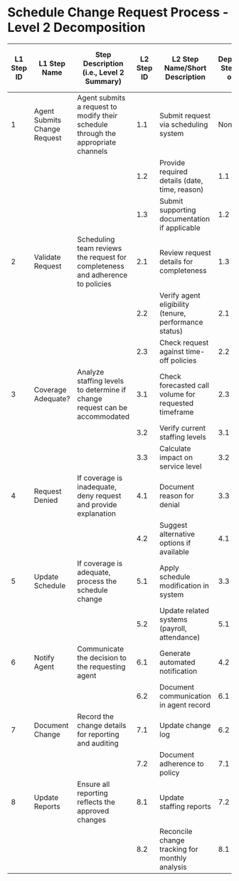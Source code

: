 # Schedule Change Request Process - Level 2 Decomposition

| L1 Step ID | L1 Step Name | Step Description (i.e., Level 2 Summary) | L2 Step ID | L2 Step Name/Short Description | Dependent Steps (L1 or L2) | Tools Used | Code in TTS | Step Owner (Group & Function) | TTS Status | Applicable Documentation | Notification Required? (Group, Function & Verbatim) | Approval Required? | Approvers (Group & Function) | Step Duration (days, hrs, min) |
|------------|--------------|------------------------------------------|------------|-------------------------------|---------------------------|------------|-------------|------------------------------|------------|--------------------------|--------------------------------------------------|-------------------|----------------------------|------------------------------|
| 1 | Agent Submits Change Request | Agent submits a request to modify their schedule through the appropriate channels | 1.1 | Submit request via scheduling system | None | Scheduling Tool | Yes | Agent | N/A | Schedule Change Policy | No | No | N/A | Minutes |
| | | | 1.2 | Provide required details (date, time, reason) | 1.1 | Scheduling Tool | Yes | Agent | N/A | Request Form Guidelines | No | No | N/A | Minutes |
| | | | 1.3 | Submit supporting documentation if applicable | 1.2 | Email/Scheduling Tool | Yes | Agent | N/A | Documentation Policy | No | No | N/A | Variable |
| 2 | Validate Request | Scheduling team reviews the request for completeness and adherence to policies | 2.1 | Review request details for completeness | 1.3 | Scheduling Tool | Yes | WFM Team | Open | Request Validation Checklist | No | No | N/A | Minutes |
| | | | 2.2 | Verify agent eligibility (tenure, performance status) | 2.1 | HR System, Performance Dashboard | Yes | WFM Team | In Progress | Agent Eligibility Policy | No | No | N/A | Minutes |
| | | | 2.3 | Check request against time-off policies | 2.2 | Scheduling Tool, Policy Database | Yes | WFM Team | In Progress | Time-Off Policy | No | No | N/A | Minutes |
| 3 | Coverage Adequate? | Analyze staffing levels to determine if change request can be accommodated | 3.1 | Check forecasted call volume for requested timeframe | 2.3 | Forecasting Tool | Yes | WFM Analyst | In Progress | Forecasting Procedures | No | No | N/A | Minutes |
| | | | 3.2 | Verify current staffing levels | 3.1 | Scheduling Tool | Yes | WFM Analyst | In Progress | Staffing Level Requirements | No | No | N/A | Minutes |
| | | | 3.3 | Calculate impact on service level | 3.2 | WFM Analytics Tool | Yes | WFM Analyst | In Progress | Service Level Agreements | No | No | N/A | Minutes |
| 4 | Request Denied | If coverage is inadequate, deny request and provide explanation | 4.1 | Document reason for denial | 3.3 | Scheduling Tool | Yes | WFM Team | Pending | Denial Documentation | No | No | N/A | Minutes |
| | | | 4.2 | Suggest alternative options if available | 4.1 | Scheduling Tool | Yes | WFM Team | Pending | Alternative Options Guidelines | No | No | N/A | Minutes |
| 5 | Update Schedule | If coverage is adequate, process the schedule change | 5.1 | Apply schedule modification in system | 3.3 | Scheduling Tool | Yes | WFM Team | Pending | Schedule Modification Procedure | No | Yes | Shift Supervisor | Minutes |
| | | | 5.2 | Update related systems (payroll, attendance) | 5.1 | Scheduling Tool, HRIS, Payroll System | Yes | WFM Team | Pending | System Integration Procedures | No | No | N/A | Minutes |
| 6 | Notify Agent | Communicate the decision to the requesting agent | 6.1 | Generate automated notification | 4.2 or 5.2 | Notification System | Yes | System | Complete | Notification Templates | Yes, Agent, Email | No | N/A | Automated |
| | | | 6.2 | Document communication in agent record | 6.1 | CRM, Agent Record System | Yes | WFM Team | Complete | Record Keeping Standards | No | No | N/A | Minutes |
| 7 | Document Change | Record the change details for reporting and auditing | 7.1 | Update change log | 6.2 | Change Management System | Yes | WFM Team | Complete | Change Log Procedures | No | No | N/A | Minutes |
| | | | 7.2 | Document adherence to policy | 7.1 | Documentation System | Yes | WFM Team | Complete | Policy Compliance Records | No | No | N/A | Minutes |
| 8 | Update Reports | Ensure all reporting reflects the approved changes | 8.1 | Update staffing reports | 7.2 | Reporting System | Yes | WFM Analyst | Complete | Staffing Report Procedures | Yes, Management Team, Email | No | N/A | Hours |
| | | | 8.2 | Reconcile change tracking for monthly analysis | 8.1 | Analytics System | Yes | WFM Analyst | Complete | Monthly Reconciliation Process | No | No | N/A | Hours |
